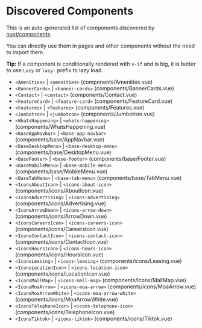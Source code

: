 # Discovered Components

This is an auto-generated list of components discovered by [nuxt/components](https://github.com/nuxt/components).

You can directly use them in pages and other components without the need to import them.

**Tip:** If a component is conditionally rendered with `v-if` and is big, it is better to use `Lazy` or `lazy-` prefix to lazy load.

- `<Amenities>` | `<amenities>` (components/Amenities.vue)
- `<BannerCards>` | `<banner-cards>` (components/BannerCards.vue)
- `<Contact>` | `<contact>` (components/Contact.vue)
- `<FeatureCard>` | `<feature-card>` (components/FeatureCard.vue)
- `<Features>` | `<features>` (components/Features.vue)
- `<Jumbotron>` | `<jumbotron>` (components/Jumbotron.vue)
- `<WhatsHappening>` | `<whats-happening>` (components/WhatsHappening.vue)
- `<BaseAppNavbar>` | `<base-app-navbar>` (components/base/AppNavbar.vue)
- `<BaseDesktopMenu>` | `<base-desktop-menu>` (components/base/DesktopMenu.vue)
- `<BaseFooter>` | `<base-footer>` (components/base/Footer.vue)
- `<BaseMobileMenu>` | `<base-mobile-menu>` (components/base/MobileMenu.vue)
- `<BaseTabMenu>` | `<base-tab-menu>` (components/base/TabMenu.vue)
- `<IconsAboutIcon>` | `<icons-about-icon>` (components/icons/AboutIcon.vue)
- `<IconsAdvertising>` | `<icons-advertising>` (components/icons/Advertising.vue)
- `<IconsArrowDown>` | `<icons-arrow-down>` (components/icons/ArrowDown.vue)
- `<IconsCareersIcon>` | `<icons-careers-icon>` (components/icons/CareersIcon.vue)
- `<IconsContactIcon>` | `<icons-contact-icon>` (components/icons/ContactIcon.vue)
- `<IconsHoursIcon>` | `<icons-hours-icon>` (components/icons/HoursIcon.vue)
- `<IconsLeasing>` | `<icons-leasing>` (components/icons/Leasing.vue)
- `<IconsLocationIcon>` | `<icons-location-icon>` (components/icons/LocationIcon.vue)
- `<IconsMallMap>` | `<icons-mall-map>` (components/icons/MallMap.vue)
- `<IconsMoaArrow>` | `<icons-moa-arrow>` (components/icons/MoaArrow.vue)
- `<IconsMoaArrowWhite>` | `<icons-moa-arrow-white>` (components/icons/MoaArrowWhite.vue)
- `<IconsTelephoneIcon>` | `<icons-telephone-icon>` (components/icons/TelephoneIcon.vue)
- `<IconsTiktok>` | `<icons-tiktok>` (components/icons/Tiktok.vue)
